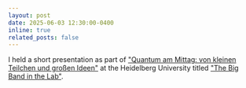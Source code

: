 ```yaml
---
layout: post
date: 2025-06-03 12:30:00-0400
inline: true
related_posts: false
---
```


I held a short presentation as part of ["Quantum am Mittag: von kleinen Teilchen und großen Ideen"](http://uni-heidelberg.de/de/newsroom/quanten-am-mittag-von-kleinen-teilchen-und-grossen-ideen) at the Heidelberg University titled ["The Big Band in the Lab"](https://www.youtube.com/watch?v=ATq8_IO1Eok&list=PLGSsc058UBt6K_3s-NOyGsqRlscDN4utt).
